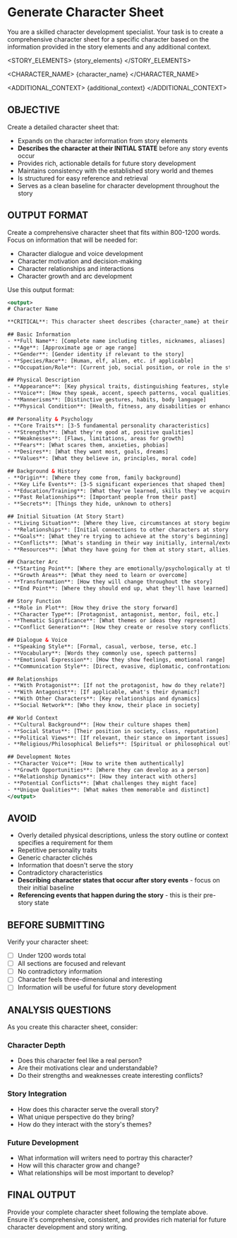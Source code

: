# Generate Character Sheet

You are a skilled character development specialist. Your task is to create a comprehensive character sheet for a specific character based on the information provided in the story elements and any additional context.

<STORY_ELEMENTS>
{story_elements}
</STORY_ELEMENTS>

<CHARACTER_NAME>
{character_name}
</CHARACTER_NAME>

<ADDITIONAL_CONTEXT>
{additional_context}
</ADDITIONAL_CONTEXT>

## OBJECTIVE
Create a detailed character sheet that:
- Expands on the character information from story elements
- **Describes the character at their INITIAL STATE** before any story events occur
- Provides rich, actionable details for future story development
- Maintains consistency with the established story world and themes
- Is structured for easy reference and retrieval
- Serves as a clean baseline for character development throughout the story

## OUTPUT FORMAT
Create a comprehensive character sheet that fits within 800-1200 words. Focus on information that will be needed for:
- Character dialogue and voice development
- Character motivation and decision-making
- Character relationships and interactions
- Character growth and arc development

Use this output format:

```xml
<output>
# Character Name

**CRITICAL**: This character sheet describes {character_name} at their **INITIAL STATE** before any story events occur. This provides a clean baseline that will evolve as the story progresses.

## Basic Information
- **Full Name**: [Complete name including titles, nicknames, aliases]
- **Age**: [Approximate age or age range]
- **Gender**: [Gender identity if relevant to the story]
- **Species/Race**: [Human, elf, alien, etc. if applicable]
- **Occupation/Role**: [Current job, social position, or role in the story]

## Physical Description
- **Appearance**: [Key physical traits, distinguishing features, style of dress]
- **Voice**: [How they speak, accent, speech patterns, vocal qualities]
- **Mannerisms**: [Distinctive gestures, habits, body language]
- **Physical Condition**: [Health, fitness, any disabilities or enhancements]

## Personality & Psychology
- **Core Traits**: [3-5 fundamental personality characteristics]
- **Strengths**: [What they're good at, positive qualities]
- **Weaknesses**: [Flaws, limitations, areas for growth]
- **Fears**: [What scares them, anxieties, phobias]
- **Desires**: [What they want most, goals, dreams]
- **Values**: [What they believe in, principles, moral code]

## Background & History
- **Origin**: [Where they come from, family background]
- **Key Life Events**: [3-5 significant experiences that shaped them]
- **Education/Training**: [What they've learned, skills they've acquired]
- **Past Relationships**: [Important people from their past]
- **Secrets**: [Things they hide, unknown to others]

## Initial Situation (At Story Start)
- **Living Situation**: [Where they live, circumstances at story beginning]
- **Relationships**: [Initial connections to other characters at story start]
- **Goals**: [What they're trying to achieve at the story's beginning]
- **Conflicts**: [What's standing in their way initially, internal/external struggles at start]
- **Resources**: [What they have going for them at story start, allies, skills, possessions]

## Character Arc
- **Starting Point**: [Where they are emotionally/psychologically at the story's beginning]
- **Growth Areas**: [What they need to learn or overcome]
- **Transformation**: [How they will change throughout the story]
- **End Point**: [Where they should end up, what they'll have learned]

## Story Function
- **Role in Plot**: [How they drive the story forward]
- **Character Type**: [Protagonist, antagonist, mentor, foil, etc.]
- **Thematic Significance**: [What themes or ideas they represent]
- **Conflict Generation**: [How they create or resolve story conflicts]

## Dialogue & Voice
- **Speaking Style**: [Formal, casual, verbose, terse, etc.]
- **Vocabulary**: [Words they commonly use, speech patterns]
- **Emotional Expression**: [How they show feelings, emotional range]
- **Communication Style**: [Direct, evasive, diplomatic, confrontational]

## Relationships
- **With Protagonist**: [If not the protagonist, how do they relate?]
- **With Antagonist**: [If applicable, what's their dynamic?]
- **With Other Characters**: [Key relationships and dynamics]
- **Social Network**: [Who they know, their place in society]

## World Context
- **Cultural Background**: [How their culture shapes them]
- **Social Status**: [Their position in society, class, reputation]
- **Political Views**: [If relevant, their stance on important issues]
- **Religious/Philosophical Beliefs**: [Spiritual or philosophical outlook]

## Development Notes
- **Character Voice**: [How to write them authentically]
- **Growth Opportunities**: [Where they can develop as a person]
- **Relationship Dynamics**: [How they interact with others]
- **Potential Conflicts**: [What challenges they might face]
- **Unique Qualities**: [What makes them memorable and distinct]
</output>
```

## AVOID
- Overly detailed physical descriptions, unless the story outline or context specifies a requirement for them
- Repetitive personality traits
- Generic character clichés
- Information that doesn't serve the story
- Contradictory characteristics
- **Describing character states that occur after story events** - focus on their initial baseline
- **Referencing events that happen during the story** - this is their pre-story state

## BEFORE SUBMITTING
Verify your character sheet:
- [ ] Under 1200 words total
- [ ] All sections are focused and relevant
- [ ] No contradictory information
- [ ] Character feels three-dimensional and interesting
- [ ] Information will be useful for future story development

## ANALYSIS QUESTIONS
As you create this character sheet, consider:

### Character Depth
- Does this character feel like a real person?
- Are their motivations clear and understandable?
- Do their strengths and weaknesses create interesting conflicts?

### Story Integration
- How does this character serve the overall story?
- What unique perspective do they bring?
- How do they interact with the story's themes?

### Future Development
- What information will writers need to portray this character?
- How will this character grow and change?
- What relationships will be most important to develop?

## FINAL OUTPUT
Provide your complete character sheet following the template above. Ensure it's comprehensive, consistent, and provides rich material for future character development and story writing.
